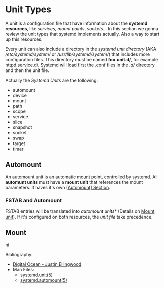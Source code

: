 <!-- 

	Bruno Mondelo Giaramita                                    
	mondelob14@gmail.com                                       
	isx48185462                                                
	Escola del Treball de Barcelona 2017-04-26
	
															 -->
                                                             
# Unit Types

A unit is a configuration file that have information about the **systemd
resources**, like *services*, *mount points*, *sockets*... In this
section we gonna review the unit types that systemd implements actually.
Also a way to start up this resources.

Every unit can also include a directory in the *systemd unit directory*
(AKA */etc/systemd/system/* or */usr/lib/systemd/system/*) that
includes more configuration files. This directory must be named
**foo.unit.d/**, for example httpd.service.d/. Systemd will load first
the .conf files in the *.d/* directory and then the unit file.

Actually the *Systemd Units* are the following:
* automount
* device
* mount
* path
* scope
* service
* slice
* snapshot
* socket
* swap
* target
* timer

## Automount
An automount unit is an automatic mount point, controlled by systemd. All
**automunt units** must have a **mount unit** that references the mount
parameters. It haves it's own [[Automount] Section](sections.md#automount).

### FSTAB and Automount
FSTAB entries will be translated into *automount units** (Details on
[Mount unit](#mount)). If it's configured on both resources, the *unit
file* take precedence.


## Mount

hi


Bibliography:
* [Digital Ocean - Justin Ellingwood](https://www.digitalocean.com/community/tutorials/understanding-systemd-units-and-unit-files)
* Man Files:
	* [systemd.unit(5)](https://www.freedesktop.org/software/systemd/man/systemd.unit.html)
    * [systemd.automount(5)](https://www.freedesktop.org/software/systemd/man/systemd.automount.html)

